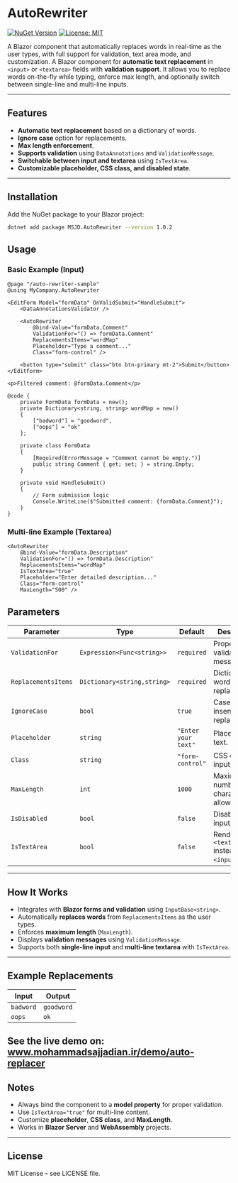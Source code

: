 # AutoRewriter

[![NuGet Version](https://img.shields.io/nuget/v/MSJD.AutoReplacer.svg?style=flat&logo=nuget)](https://www.nuget.org/packages/MSJD.AutoReplacer)
[![License: MIT](https://img.shields.io/badge/License-MIT-yellow.svg)](https://opensource.org/licenses/MIT)

A Blazor component that automatically replaces words in real-time as the user types, with full support for validation, text area mode, and customization.
A Blazor component for **automatic text replacement** in `<input>` or `<textarea>` fields with **validation support**. It allows you to replace words on-the-fly while typing, enforce max length, and optionally switch between single-line and multi-line inputs.

---

## Features

- **Automatic text replacement** based on a dictionary of words.
- **Ignore case** option for replacements.
- **Max length enforcement**.
- **Supports validation** using `DataAnnotations` and `ValidationMessage`.
- **Switchable between input and textarea** using `IsTextArea`.
- **Customizable placeholder, CSS class, and disabled state**.

---

## Installation

Add the NuGet package to your Blazor project:

```bash
dotnet add package MSJD.AutoRewriter --version 1.0.2
```
## Usage

### Basic Example (Input)

```razor
@page "/auto-rewriter-sample"
@using MyCompany.AutoRewriter

<EditForm Model="formData" OnValidSubmit="HandleSubmit">
    <DataAnnotationsValidator />

    <AutoRewriter
        @bind-Value="formData.Comment"
        ValidationFor="() => formData.Comment"
        ReplacementsItems="wordMap"
        Placeholder="Type a comment..."
        Class="form-control" />

    <button type="submit" class="btn btn-primary mt-2">Submit</button>
</EditForm>

<p>Filtered comment: @formData.Comment</p>

@code {
    private FormData formData = new();
    private Dictionary<string, string> wordMap = new()
    {
        ["badword"] = "goodword",
        ["oops"] = "ok"
    };

    private class FormData
    {
        [Required(ErrorMessage = "Comment cannot be empty.")]
        public string Comment { get; set; } = string.Empty;
    }

    private void HandleSubmit()
    {
        // Form submission logic
        Console.WriteLine($"Submitted comment: {formData.Comment}");
    }
}
```

### Multi-line Example (Textarea)

```razor
<AutoRewriter
    @bind-Value="formData.Description"
    ValidationFor="() => formData.Description"
    ReplacementsItems="wordMap"
    IsTextArea="true"
    Placeholder="Enter detailed description..."
    Class="form-control"
    MaxLength="500" />
```

## Parameters

| Parameter           | Type                        | Default               | Description                                      |
|--------------------|-----------------------------|---------------------|--------------------------------------------------|
| `ValidationFor`     | `Expression<Func<string>>`  | `required`          | Property for validation message.                |
| `ReplacementsItems` | `Dictionary<string,string>` | `required`          | Dictionary of word replacements.               |
| `IgnoreCase`        | `bool`                      | `true`              | Case-insensitive replacement.                   |
| `Placeholder`       | `string`                    | `"Enter your text"` | Placeholder text.                               |
| `Class`             | `string`                    | `"form-control"`    | CSS class for input/textarea.                  |
| `MaxLength`         | `int`                       | `1000`              | Maximum number of characters allowed.          |
| `IsDisabled`        | `bool`                      | `false`             | Disable input/textarea.                        |
| `IsTextArea`        | `bool`                      | `false`             | Render a `<textarea>` instead of `<input>`.    |

---

## How It Works

- Integrates with **Blazor forms and validation** using `InputBase<string>`.  
- Automatically **replaces words** from `ReplacementsItems` as the user types.  
- Enforces **maximum length** (`MaxLength`).  
- Displays **validation messages** using `ValidationMessage`.  
- Supports both **single-line input** and **multi-line textarea** with `IsTextArea`.

---

## Example Replacements

| Input     | Output    |
|-----------|----------|
| `badword` | `goodword` |
| `oops`    | `ok`      |

See the live demo on: www.mohammadsajjadian.ir/demo/auto-replacer
---

## Notes

- Always bind the component to a **model property** for proper validation.  
- Use `IsTextArea="true"` for multi-line content.  
- Customize **placeholder**, **CSS class**, and **MaxLength**.  
- Works in **Blazor Server** and **WebAssembly** projects.  

---

## License

MIT License – see LICENSE file.
